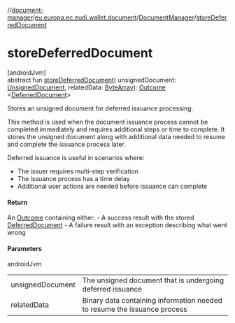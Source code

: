 //[document-manager](../../../index.md)/[eu.europa.ec.eudi.wallet.document](../index.md)/[DocumentManager](index.md)/[storeDeferredDocument](store-deferred-document.md)

# storeDeferredDocument

[androidJvm]\
abstract fun [storeDeferredDocument](store-deferred-document.md)(
unsignedDocument: [UnsignedDocument](../-unsigned-document/index.md),
relatedData: [ByteArray](https://kotlinlang.org/api/latest/jvm/stdlib/kotlin-stdlib/kotlin/-byte-array/index.html)): [Outcome](../-outcome/index.md)
&lt;[DeferredDocument](../-deferred-document/index.md)&gt;

Stores an unsigned document for deferred issuance processing.

This method is used when the document issuance process cannot be completed immediately and requires additional steps or time to complete. It stores the unsigned document along with additional data needed to resume and complete the issuance process later.

Deferred issuance is useful in scenarios where:

- 
   The issuer requires multi-step verification
- 
   The issuance process has a time delay
- 
   Additional user actions are needed before issuance can complete

#### Return

An [Outcome](../-outcome/index.md) containing either:     - A success result with the stored [DeferredDocument](../-deferred-document/index.md)     - A failure result with an exception describing what went wrong

#### Parameters

androidJvm

| | |
|---|---|
| unsignedDocument | The unsigned document that is undergoing deferred issuance |
| relatedData | Binary data containing information needed to resume the issuance process |
